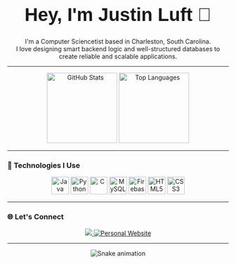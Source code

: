 
<h1 align="center" style="font-family: 'Futura', sans-serif; font-weight: 900; font-size: 3em;">Hey, I'm Justin Luft 👋</h1>

<p align="center">I'm a Computer Sciencetist based in Charleston, South Carolina.<br>
I love designing smart backend logic and well-structured databases to create reliable and scalable applications.</p>

---

<p align="center">
  <img src="https://github-readme-stats.vercel.app/api?username=JustinLuft&hide_title=false&hide_rank=false&show_icons=true&include_all_commits=true&count_private=true&theme=dracula&hide_border=false" height="160" alt="GitHub Stats" />
  <img src="https://github-readme-stats.vercel.app/api/top-langs?username=JustinLuft&layout=compact&langs_count=6&theme=dracula&hide_border=false" height="160" alt="Top Languages" />
</p>

---

### 🧰 Technologies I Use

<div align="center">
  <img src="https://cdn.jsdelivr.net/gh/devicons/devicon/icons/java/java-original.svg" height="40" alt="Java" />
  <img src="https://cdn.jsdelivr.net/gh/devicons/devicon/icons/python/python-original.svg" height="40" alt="Python" />
  <img src="https://cdn.jsdelivr.net/gh/devicons/devicon/icons/c/c-original.svg" height="40" alt="C" />
  <img src="https://cdn.jsdelivr.net/gh/devicons/devicon/icons/mysql/mysql-original.svg" height="40" alt="MySQL" />
  <img src="https://cdn.jsdelivr.net/gh/devicons/devicon/icons/firebase/firebase-plain.svg" height="40" alt="Firebase" />
  <img src="https://cdn.jsdelivr.net/gh/devicons/devicon/icons/html5/html5-original.svg" height="40" alt="HTML5" />
  <img src="https://cdn.jsdelivr.net/gh/devicons/devicon/icons/css3/css3-original.svg" height="40" alt="CSS3" />
</div>

---

### 🌐 Let's Connect

<p align="center">
  <a href="https://www.linkedin.com/in/justin-luft-ab2aa9224/" target="_blank">
    <img src="https://img.shields.io/badge/LinkedIn-0077B5?style=for-the-badge&logo=linkedin&logoColor=white" />
  </a>
  <a href="https://portfolioweb-k020.onrender.com/" target="_blank" rel="noopener noreferrer">
  <img src="https://img.shields.io/badge/Personal%20Website-4CAF50?style=for-the-badge&logo=web&logoColor=white" alt="Personal Website" />
</a>
</p>

---

<p align="center">
  <img src="https://raw.githubusercontent.com/JustinLuft/JustinLuft/output/snake.svg" alt="Snake animation" />
</p>
